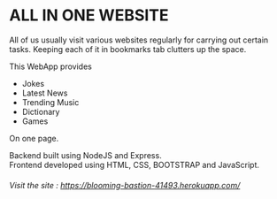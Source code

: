 # ALL IN ONE WEBSITE

All of us usually visit various websites regularly for carrying out certain tasks. Keeping each of it in bookmarks tab clutters up the space.  

This WebApp provides
* Jokes
* Latest News 
* Trending Music
* Dictionary
* Games

On one page.

Backend built using NodeJS and Express.  
Frontend developed using HTML, CSS, BOOTSTRAP and JavaScript.

###### Visit the site : https://blooming-bastion-41493.herokuapp.com/
